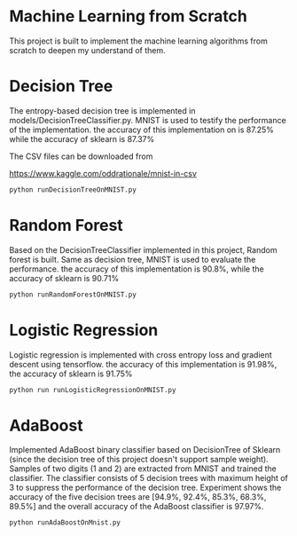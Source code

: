 # Machine Learning from Scratch

This project is built to implement the machine learning algorithms from scratch to deepen my understand of them.

# Decision Tree

The entropy-based decision tree is implemented in models/DecisionTreeClassifier.py. 
MNIST is used to testify the performance of the implementation.
the accuracy of this implementation on is 87.25%
while the accuracy of sklearn is 87.37%

The CSV files can be downloaded from 

https://www.kaggle.com/oddrationale/mnist-in-csv

```python
python runDecisionTreeOnMNIST.py
```

# Random Forest

Based on the DecisionTreeClassifier implemented in this project,
Random forest is built.
Same as decision tree, MNIST is used to evaluate the performance.
the accuracy of this implementation is 90.8%,
while the accuracy of sklearn is 90.71%

```python
python runRandomForestOnMNIST.py
```

# Logistic Regression

Logistic regression is implemented with cross entropy loss and gradient descent using tensorflow.
the accuracy of this implementation is 91.98%,
the accuracy of sklearn is 91.75%

```python
python run runLogisticRegressionOnMNIST.py
```

# AdaBoost

Implemented AdaBoost binary classifier based on DecisionTree of Sklearn (since the decision tree of this project doesn't support sample weight).
Samples of two digits (1 and 2) are extracted from MNIST and trained the classifier. The classifier consists of 5 decision trees with maximum height of 3 to 
suppress the performance of the decision tree. Experiment shows the accuracy of the five decision trees are [94.9%, 92.4%, 85.3%, 68.3%, 89.5%] and the 
overall accuracy of the AdaBoost classifier is 97.97%.

```python
python runAdaBoostOnMnist.py
```
